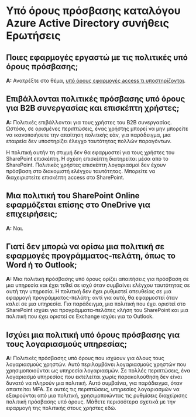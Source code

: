 <properties
    pageTitle="Υπό όρους πρόσβασης καταλόγου Azure Active Directory συνήθεις Ερωτήσεις | Microsoft Azure"
    description="Συνήθεις ερωτήσεις σχετικά με την πρόσβαση υπό όρους "
    services="active-directory"
    documentationCenter=""
    authors="MarkusVi"
    manager="femila"
    editor=""/>

<tags
    ms.service="active-directory"
    ms.workload="identity"
    ms.tgt_pltfrm="na"
    ms.devlang="na"
    ms.topic="article"
    ms.date="10/20/2016"
    ms.author="markvi"/>

# <a name="azure-active-directory-conditional-access-faq"></a>Υπό όρους πρόσβασης καταλόγου Azure Active Directory συνήθεις Ερωτήσεις

## <a name="which-applications-work-with-conditional-access-policies"></a>Ποιες εφαρμογές εργαστώ με τις πολιτικές υπό όρους πρόσβασης;

**A:** Ανατρέξτε στο θέμα, [υπό όρους εφαρμογές access τι υποστηρίζονται](active-directory-conditional-access-supported-apps.md).

## <a name="are-conditional-access-policies-enforced-for-b2b-collaboration-and-guest-users"></a>Επιβάλλονται πολιτικές πρόσβασης υπό όρους για B2B συνεργασίας και επισκέπτη χρήστες;

**A:** Πολιτικές επιβάλλονται για τους χρήστες του B2B συνεργασίας. Ωστόσο, σε ορισμένες περιπτώσεις, ένας χρήστης μπορεί να μην μπορείτε να ικανοποιήσετε την απαίτηση πολιτικής εάν, για παράδειγμα, μια εταιρεία δεν υποστηρίζει έλεγχο ταυτότητας πολλών παραγόντων. 

Η πολιτική αυτήν τη στιγμή δεν θα εφαρμοστεί για τους χρήστες του SharePoint επισκέπτη. Η σχέση επισκέπτη διατηρείται μέσα από το SharePoint. Πολιτικές χρήστες επισκέπτη λογαριασμοί δεν έχουν πρόσβαση στο διακομιστή ελέγχου ταυτότητας. Μπορείτε να διαχειριστείτε επισκέπτη access στο SharePoint.

## <a name="does-a-sharepoint-online-policy-also-apply-to-onedrive-for-business"></a>Μια πολιτική του SharePoint Online εφαρμόζεται επίσης στο OneDrive για επιχειρήσεις;

**A:** Ναι.
 
## <a name="why-cant-i-set-a-policy-on-client-apps-like-word-or-outlook"></a>Γιατί δεν μπορώ να ορίσω μια πολιτική σε εφαρμογές προγράμματος-πελάτη, όπως το Word ή το Outlook;

**A:** Μια πολιτική πρόσβασης υπό όρους ορίζει απαιτήσεις για πρόσβαση σε μια υπηρεσία και έχει τεθεί σε ισχύ όταν συμβαίνει ελέγχου ταυτότητας σε αυτή την υπηρεσία. Η πολιτική δεν έχει ρυθμιστεί απευθείας σε μια εφαρμογή προγράμματος-πελάτη; αντί για αυτό, θα εφαρμοστεί όταν καλεί σε μια υπηρεσία. Για παράδειγμα, μια πολιτική που έχει οριστεί στο SharePoint ισχύει για προγράμματα-πελάτες κλήση του SharePoint και μια πολιτική που έχει οριστεί σε Exchange ισχύει για το Outlook.


## <a name="does-a-conditional-access-policy-apply-to-service-accounts"></a>Ισχύει μια πολιτική υπό όρους πρόσβασης για τους λογαριασμούς υπηρεσίας;

**A:** Πολιτικές πρόσβασης υπό όρους που ισχύουν για όλους τους λογαριασμούς χρηστών. Αυτό περιλαμβάνει λογαριασμούς χρηστών που χρησιμοποιούνται ως υπηρεσία λογαριασμών. Σε πολλές περιπτώσεις, ένα λογαριασμό υπηρεσίας που εκτελείται χωρίς παρακολούθηση δεν είναι δυνατό να πληρούν μια πολιτική. Αυτό συμβαίνει, για παράδειγμα, όταν απαιτείται MFA. Σε αυτές τις περιπτώσεις, υπηρεσίες λογαριασμών να εξαιρούνται από μια πολιτική, χρησιμοποιώντας τις ρυθμίσεις διαχείρισης πολιτική πρόσβασης υπό όρους. Μάθετε περισσότερα σχετικά με την εφαρμογή της πολιτικής στους χρήστες εδώ.
